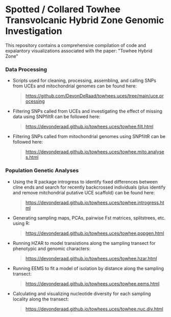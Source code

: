 Spotted / Collared Towhee Transvolcanic Hybrid Zone Genomic Investigation
==================================================================================

This repository contains a comprehensive compilation of code and expalantory visualizations associated with the paper: "Towhee Hybrid Zone"

### Data Processing
*   Scripts used for cleaning, processing, assembling, and calling SNPs from UCEs and mitochondrial genomes can be found here:
    > <https://github.com/DevonDeRaad/towhees.uces/tree/main/uce.processing>
*   Filtering SNPs called from UCEs and investigating the effect of missing data using SNPfiltR can be followed here:
    > <https://devonderaad.github.io/towhees.uces/towhee.filt.html>    
*   Filtering SNPs called from mitochondrial genomes using SNPfiltR can be followed here:
    > <https://devonderaad.github.io/towhees.uces/towhee.mito.analyses.html>

### Population Genetic Analyses
*   Using the R package introgress to identify fixed differences between cline ends and search for recently backcrossed individuals (plus identify and remove mitchondrial putative UCE scaffold) can be found here:
    > <https://devonderaad.github.io/towhees.uces/towhee.introgress.html>  
*   Generating sampling maps, PCAs, pairwise Fst matrices, splitstrees, etc. using R:
    > <https://devonderaad.github.io/towhees.uces/towhee.popgen.html>  
*   Running HZAR to model transistions along the sampling transect for phenotypic and genomic characters:
    > <https://devonderaad.github.io/towhees.uces/towhee.hzar.html>  
*   Running EEMS to fit a model of isolation by distance along the sampling transect:
    > <https://devonderaad.github.io/towhees.uces/towhee.eems.html>  
*   Calculating and visualizing nucleotide diversity for each sampling locality along the transect:
    > <https://devonderaad.github.io/towhees.uces/towhee.nuc.div.html>  


